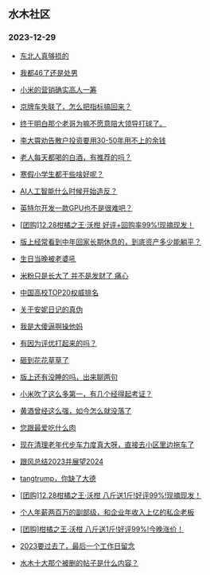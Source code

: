 ## 水木社区 
### 2023-12-29

+ [东北人真够损的](https://www.mysmth.net/nForum/article/FamilyLife/1766547262)

+ [我都46了还是处男](https://www.mysmth.net/nForum/article/Age/20328668)

+ [小米的营销确实高人一筹](https://www.mysmth.net/nForum/article/GreenAuto/1438705)

+ [京牌车失联了，怎么把指标搞回来？](https://www.mysmth.net/nForum/article/AutoWorld/1944750611)

+ [终于明白那个老哥为嘛不愿意陪大领导打球了。](https://www.mysmth.net/nForum/article/WorkLife/3473398)

+ [李大霄劝告散户投资要用30-50年用不上的余钱](https://www.mysmth.net/nForum/article/Stock/10735460)

+ [老人每天都喝的白酒，有推荐的吗？](https://www.mysmth.net/nForum/article/CouponsLife/4469694)

+ [寒假小学生都干些啥好呢？](https://www.mysmth.net/nForum/article/ChildEducation/2330056)

+ [AI人工智能什么时候开始造反？](https://www.mysmth.net/nForum/article/SF/515826)

+ [英特尔开发一款GPU也不是很难吧？](https://www.mysmth.net/nForum/article/ITExpress/2511461)

+ [[团购]12.28柑橘之王·沃柑 好评+回购率99%!现摘现发！](https://www.mysmth.net/nForum/article/ADAgent_TG/1315155)

+ [版上经常看到中年回家长期休息的，到底资产多少能躺平？](https://www.mysmth.net/nForum/article/WorkLife/3474400)

+ [生日当晚被老婆吼](https://www.mysmth.net/nForum/article/FamilyLife/1766548999)

+ [米粉只是长大了 并不是发财了  痛心](https://www.mysmth.net/nForum/article/GreenAuto/1440063)

+ [中国高校TOP20权威排名](https://www.mysmth.net/nForum/article/GaoKao/545444)

+ [关于安妮日记的真伪](https://www.mysmth.net/nForum/article/Literature/132385)

+ [我是大傻逼啊操他妈](https://www.mysmth.net/nForum/article/Stock/10735641)

+ [有因为评优打起来的吗？](https://www.mysmth.net/nForum/article/QingJiao/840437)

+ [砸到花花草草了](https://www.mysmth.net/nForum/article/Aero/418337)

+ [版上还有没睡的吗，出来聊两句](https://www.mysmth.net/nForum/article/Love/6276373)

+ [小米吹了这么多第一，有几个经得起考证？](https://www.mysmth.net/nForum/article/GreenAuto/1440193)

+ [黄酒曾经这么强，如今怎么就没落了](https://www.mysmth.net/nForum/article/Food/1697785)

+ [您跟最爱吃什么肉](https://www.mysmth.net/nForum/article/Food/1698219)

+ [现在清理老年代步车力度真大呀，直接去小区里边拖车了](https://www.mysmth.net/nForum/article/AutoWorld/1944751961)

+ [跟风总结2023并展望2024](https://www.mysmth.net/nForum/article/RunningLife/826264)

+ [tangtrump，你缺了大德](https://www.mysmth.net/nForum/article/ChildEducation/2331178)

+ [[团购]12.28柑橘之王·沃柑 八斤送1斤!好评99%!现摘现发！](https://www.mysmth.net/nForum/article/ADAgent_TG/1315155)

+ [个人年薪两百万的副部级，和企业年收入上亿的私企老板](https://www.mysmth.net/nForum/article/Love/6259658)

+ [[团购]柑橘之王·沃柑 八斤送1斤!好评99%!今晚涨价！](https://www.mysmth.net/nForum/article/ADAgent_TG/1315155)

+ [2023要过去了，最后一个工作日留念](https://www.mysmth.net/nForum/article/ZJU/939243)

+ [水木十大那个被删的帖子是什么内容？](https://www.mysmth.net/nForum/article/ChildEducation/2331436)

